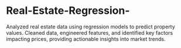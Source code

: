# Real-Estate-Regression-
Analyzed real estate data using regression models to predict property values. Cleaned data, engineered features, and identified key factors impacting prices, providing actionable insights into market trends.
